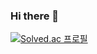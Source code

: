 ### Hi there 👋

[![Solved.ac 프로필](http://mazassumnida.wtf/api/v2/generate_badge?boj=cutevic95)](https://solved.ac/cutevic95)
<!--
**mandoo-it/mandoo-it** is a ✨ _special_ ✨ repository because its `README.md` (this file) appears on your GitHub profile.

Here are some ideas to get you started:

- 🔭 I’m currently working on ...
- 🌱 I’m currently learning ...
- 👯 I’m looking to collaborate on ...
- 🤔 I’m looking for help with ...
- 💬 Ask me about ...
- 📫 How to reach me: ...
- 😄 Pronouns: ...
- ⚡ Fun fact: ...
-->
